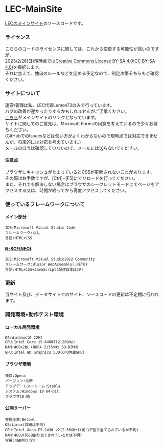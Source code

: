 # LEC-MainSite
[LECのメインサイト][lec-main]のソースコードです。

### ライセンス
こちらのコードのライセンスに関しては、これから変更する可能性が高いのですが、<br>
2023/2/26(日)現時点では[Creative Commons License BY-SA 4.0(CC BY-SA 4.0)](https://creativecommons.org/licenses/by-sa/4.0/deed.ja)を採択します。<br>
それに加えて、独自のルールなどを定める予定なので、制定次第そちらもご確認ください。<br>

### サイトについて
運営/管理は私、LEC代表Lemon73のみで行っています。<br>
バグの改善が遅かったりするかもしれませんがご了承ください。<br>
[こちら][lec-main]がメインサイトのリンクとなっています。<br>
サイトに関してのご意見は、Microsoft Formsの用意を考えているので少々お待ちください。<br>
(GitHubでのIssuesなどは使い方がよくわからないので現時点では対応できませんが、将来的には対応を考えています。)<br>
メールのほうは確認していないので、メールには送らないでください。<br>

[lec-main]: http://lec.starfree.jp

#### 注意点
ブラウザにキャッシュがたまっているとCSSが更新されないことがあります。<br>
その際はお手数ですが、[Ctrl]+[F5]にてリロードを行ってください。<br>
また、それでも解決しない場合はブラウザのシークレットモードにてページをアクセスする又は、時間が経ってから再度アクセスしてください。<br>

### 使っているフレームワークについて
#### メイン部分
    IDE:Microsoft Visual Studio Code
    フレームワーク:なし
    言語:HTML+CSS
#### [N-SCF(NEO)](http://lec.starfree.jp/neo/neo_scf/)
    IDE:Microsoft Visual Studio2022 Community
    フレームワーク:Blazor WebAssembly(.NET6)
    言語:HTML+CSS+JavaScript(記述自体はC#)

### 更新
当サイト及び、データサイトでのサイト、ソースコードの更新は不定期に行われます。<br>

### 開発環境+動作テスト環境
#### ローカル開発環境
    OS:Windows10 22H2
    CPU:Intel Core i5-6400T(2.20GHz)
    RAM:4GBx2枚 (DDR4 2133MHz SO-DIMM)
    GPU:Intel HD Graphics 530(CPU内蔵GPU)
#### ブラウザ環境
    種類:Opera
    バージョン:最新
    アップデートストリーム:Stable
    システム:Windows 10 64-bit
    ブラウザID:略
#### 公開サーバー
    管理企業:Netowl
    OS:Linux(詳細は不明)
    CPU:Intel Xeon E5-2430 v2(2.50GHz)(何コア割り当てられているか不明)
    RAM:48GB(何GB割り当てされているかは不明)
    容量:4GB割り当て
